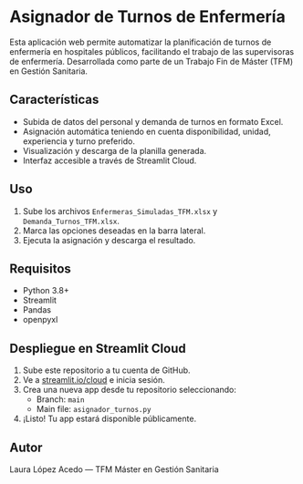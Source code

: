 # Asignador de Turnos de Enfermería

Esta aplicación web permite automatizar la planificación de turnos de enfermería en hospitales públicos, facilitando el trabajo de las supervisoras de enfermería. Desarrollada como parte de un Trabajo Fin de Máster (TFM) en Gestión Sanitaria.

## Características

- Subida de datos del personal y demanda de turnos en formato Excel.
- Asignación automática teniendo en cuenta disponibilidad, unidad, experiencia y turno preferido.
- Visualización y descarga de la planilla generada.
- Interfaz accesible a través de Streamlit Cloud.

## Uso

1. Sube los archivos `Enfermeras_Simuladas_TFM.xlsx` y `Demanda_Turnos_TFM.xlsx`.
2. Marca las opciones deseadas en la barra lateral.
3. Ejecuta la asignación y descarga el resultado.

## Requisitos

- Python 3.8+
- Streamlit
- Pandas
- openpyxl

## Despliegue en Streamlit Cloud

1. Sube este repositorio a tu cuenta de GitHub.
2. Ve a [streamlit.io/cloud](https://streamlit.io/cloud) e inicia sesión.
3. Crea una nueva app desde tu repositorio seleccionando:
   - Branch: `main`
   - Main file: `asignador_turnos.py`
4. ¡Listo! Tu app estará disponible públicamente.

## Autor

Laura López Acedo — TFM Máster en Gestión Sanitaria

